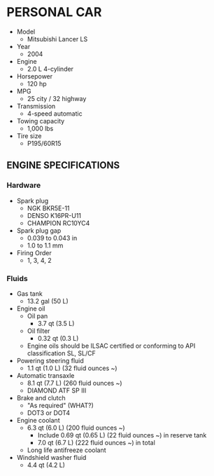 # PERSONAL CAR

- Model
  - Mitsubishi Lancer LS
- Year
  - 2004
- Engine
  - 2.0 L 4-cylinder
- Horsepower
  - 120 hp
- MPG
  - 25 city / 32 highway
- Transmission
  - 4-speed automatic
- Towing capacity
  - 1,000 lbs
- Tire size
  - P195/60R15

## ENGINE SPECIFICATIONS

### Hardware

- Spark plug
  - NGK BKR5E-11
  - DENSO K16PR-U11
  - CHAMPION RC10YC4
- Spark plug gap
  - 0.039 to 0.043 in
  - 1.0 to 1.1 mm
- Firing Order
  - 1, 3, 4, 2

### Fluids

- Gas tank
  - 13.2 gal (50 L)
- Engine oil
  - Oil pan
    - 3.7 qt (3.5 L)
  - Oil filter
    - 0.32 qt (0.3 L)
  - Engine oils should be ILSAC certified or conforming to API classification SL, SL/CF
- Powering steering fluid
  - 1.1 qt (1.0 L) (32 fluid ounces ~)
- Automatic transaxle
  - 8.1 qt (7.7 L) (260 fluid ounces ~)
  - DIAMOND ATF SP III
- Brake and clutch
  - "As required" (WHAT?)
  - DOT3 or DOT4
- Engine coolant
  - 6.3 qt (6.0 L) (200 fluid ounces ~)
    - Include 0.69 qt (0.65 L) (22 fluid ounces ~) in reserve tank
    - 7.0 qt (6.7 L) (222 fluid ounces ~) in total
  - Long life antifreeze coolant
- Windshield washer fluid
  - 4.4 qt (4.2 L)
